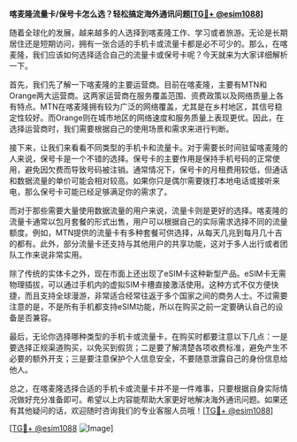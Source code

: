 **喀麦隆流量卡/保号卡怎么选？轻松搞定海外通讯问题[[TG💪+ @esim1088](https://t.me/s/esim1088)]**

随着全球化的发展，越来越多的人选择到喀麦隆工作、学习或者旅游。无论是长期居住还是短期访问，拥有一张合适的手机卡或流量卡都是必不可少的。那么，在喀麦隆，我们应该如何选择适合自己的流量卡或保号卡呢？今天就来为大家详细解析一下。

首先，我们先了解一下喀麦隆的主要运营商。目前在喀麦隆，主要有MTN和Orange两大运营商。这两家运营商在服务覆盖范围、资费政策以及网络质量上各有特点。MTN在喀麦隆拥有较为广泛的网络覆盖，尤其是在乡村地区，其信号稳定性较好。而Orange则在城市地区的网络速度和服务质量上表现更优。因此，在选择运营商时，我们需要根据自己的使用场景和需求来进行判断。

接下来，让我们来看看不同类型的手机卡和流量卡。对于需要长时间驻留喀麦隆的人来说，保号卡是一个不错的选择。保号卡的主要作用是保持手机号码的正常使用，避免因欠费而导致号码被注销。通常情况下，保号卡的月租费用较低，但通话和数据流量的单价可能会相对较高。如果你只是偶尔需要拨打本地电话或接听来电，那么保号卡可能已经足够满足你的需求了。

而对于那些需要大量使用数据流量的用户来说，流量卡则是更好的选择。喀麦隆的流量卡通常以包月套餐的形式出售，用户可以根据自己的实际需求选择不同的流量额度。例如，MTN提供的流量卡有多种套餐可供选择，从每天几兆到每月几十吉的都有。此外，部分流量卡还支持与其他用户的共享功能，这对于多人出行或者团队工作来说非常实用。

除了传统的实体卡之外，现在市面上还出现了eSIM卡这种新型产品。eSIM卡无需物理插拔，可以通过手机内的虚拟SIM卡槽直接激活使用。这种方式不仅方便快捷，而且支持全球漫游，非常适合经常往返于多个国家之间的商务人士。不过需要注意的是，不是所有手机都支持eSIM功能，所以在购买之前一定要确认自己的设备是否兼容。

最后，无论你选择哪种类型的手机卡或流量卡，在购买时都要注意以下几点：一是要选择正规渠道购买，以免买到假货；二是要了解清楚各项收费标准，避免产生不必要的额外开支；三是要注意保护个人信息安全，不要随意泄露自己的身份信息给他人。

总之，在喀麦隆选择合适的手机卡或流量卡并不是一件难事，只要根据自身实际情况做好充分准备即可。希望以上内容能帮助大家更好地解决海外通讯问题。如果还有其他疑问的话，欢迎随时咨询我们的专业客服人员哦！[[TG💪+ @esim1088](https://t.me/s/esim1088)]

[[TG💪+ @esim1088](https://t.me/s/esim1088) ![Image](https://i.postimg.cc/4NQfJmqS/Snipaste-2025-05-13-00-14-12.png)]